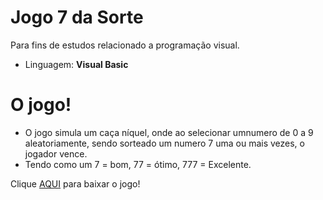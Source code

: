 # Jogo 7 da Sorte


Para fins de estudos relacionado a programação visual.

  - Linguagem: **Visual Basic**

# O jogo!

  - O jogo simula um caça níquel, onde ao selecionar umnumero de 0 a 9 aleatoriamente, sendo sorteado um numero 7 uma ou mais vezes, o jogador vence.
  - Tendo como um 7 = bom, 77 = ótimo, 777 = Excelente.

Clique [AQUI](https://github.com/devleonardo/Jogo7daSorte/blob/master/Jogo7daSorte/bin/Debug/Jogo7daSorte.exe) para baixar o jogo!

[]()